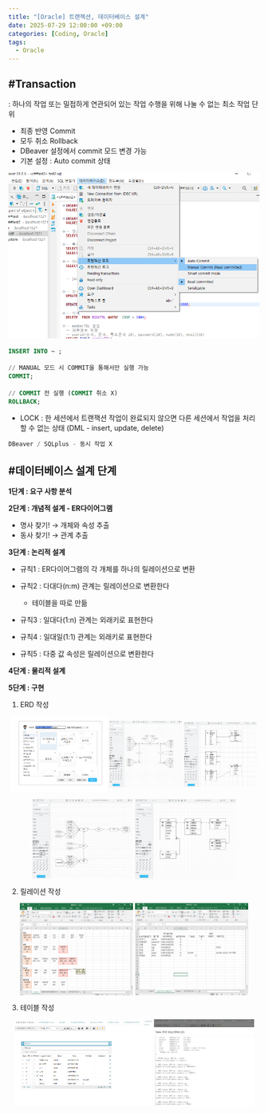 ```yaml
---
title: "[Oracle] 트랜젝션, 데이터베이스 설계"
date: 2025-07-29 12:00:00 +09:00
categories: [Coding, Oracle]
tags:
  - Oracle
---
```


## #Transaction

: 하나의 작업 또는 밀접하게 연관되어 있는 작업 수행을 위해 나눌 수 없는 최소 작업 단위

- 최종 반영 Commit
- 모두 취소 Rollback
- DBeaver 설정에서 commit 모드 변경 가능
- 기본 설정 : Auto commit 상태

<img src="/assets/img/Coding/Oracle/Untitled 1.png" alt="Transaction1"/>

```sql
INSERT INTO ~ ;

// MANUAL 모드 시 COMMIT을 통해서만 실행 가능
COMMIT;

// COMMIT 전 실행 (COMMIT 취소 X)
ROLLBACK;
```

- LOCK : 한 세션에서 트랜잭션 작업이 완료되지 않으면 다른 세션에서 작업을 처리할 수 없는 상태
(DML - insert, update, delete)

```sql
DBeaver / SQLplus - 동시 작업 X
```

## #데이터베이스 설계 단계

**1단계 : 요구 사항 분석**

**2단계 : 개념적 설계 - ER다이어그램**

- 명사 찾기! → 개체와 속성 추출
- 동사 찾기! → 관계 추출

**3단계 : 논리적 설계**

- 규칙1 : ER다이어그램의 각 개체를 하나의 릴레이션으로 변환
- 규칙2 : 다대다(n:m) 관계는 릴레이션으로 변환한다
    
     * 테이블을 따로 만듦
    
- 규칙3 : 일대다(1:n) 관계는 외래키로 표현한다
- 규칙4 : 일대일(1:1) 관계는 외래키로 표현한다
- 규칙5 : 다중 값 속성은 릴레이션으로 변환한다

**4단계 : 물리적 설계**

**5단계 : 구현**

1) ERD 작성
<p align="center">  <img src="/assets/img/Coding/Oracle/Untitled 2.png" align="center" width="38%" alt="Transaction2">  <img src="/assets/img/Coding/Oracle/Untitled 3.png" align="center" width="29%" alt="Transaction3">  <img src="/assets/img/Coding/Oracle/Untitled 4.png" align="center" width="29%">  </p>

<p align="center">  <img src="/assets/img/Coding/Oracle/Untitled 5.png" align="center" width="40%" alt="Transaction4">  <img src="/assets/img/Coding/Oracle/Untitled 6.png" align="center" width="40%" alt="Transaction6">  </p>

2) 릴레이션 작성

<p align="center">  <img src="/assets/img/Coding/Oracle/Untitled 7.png" align="center" width="45%" alt="Transaction7">  <img src="/assets/img/Coding/Oracle/Untitled 8.png" align="center" width="45%" alt="Transaction8">  </p>

3) 테이블 작성

<p align="center">  <img src="/assets/img/Coding/Oracle/Untitled 9.png" align="center" width="55%" alt="Transaction9">  <img src="/assets/img/Coding/Oracle/Untitled 10.png" align="center" width="40%" alt="Transaction10">  </p>